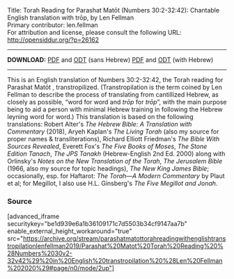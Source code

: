 <html>
<head></head>
<body>
Title: Torah Reading for Parashat Matōt (Numbers 30:2-32:42): Chantable English translation with trōp, by Len Fellman<br />
Primary contributor: len.fellman<br />
For attribution and license, please consult the following URL: <a href="http://opensiddur.org/?p=26162">http://opensiddur.org/?p=26162</a>
<p />
<hr />

<strong>DOWNLOAD:</strong> 
<a href="https://archive.org/download/parashatmatottorahreadingwithenglishtranstropilationlenfellman2019/Parashat%20Matot%20Torah%20Reading%20%28Numbers%2030v2-32v42%29%20in%20English%20transtropilation%20%28Len%20Fellman%202020%29%20-%20english%20only.pdf">PDF</a> and <a href="https://archive.org/download/parashatmatottorahreadingwithenglishtranstropilationlenfellman2019/Parashat%20Matot%20Torah%20Reading%20%28Numbers%2030v2-32v42%29%20in%20English%20transtropilation%20%28Len%20Fellman%202020%29%20-%20english%20only.odt">ODT</a> (sans Hebrew) 
<a href="https://archive.org/download/parashatmatottorahreadingwithenglishtranstropilationlenfellman2019/Parashat%20Matot%20Torah%20Reading%20%28Numbers%2030v2-32v42%29%20in%20English%20transtropilation%20%28Len%20Fellman%202020%29.pdf">PDF</a> and <a href="https://archive.org/download/parashatmatottorahreadingwithenglishtranstropilationlenfellman2019/Parashat%20Matot%20Torah%20Reading%20%28Numbers%2030v2-32v42%29%20in%20English%20transtropilation%20%28Len%20Fellman%202020%29.odt">ODT</a> (with Hebrew)

<hr />

This is an English translation of Numbers 30:2-32:42, the Torah reading for Parashat Matōt , transtropilized. (Transtropilation is the term coined by Len Fellman to describe the process of translating from cantillized Hebrew, as closely as possible, “word for word and <em>trōp</em> for <em>trōp</em>”, with the main purpose being to aid a person with minimal Hebrew training in following the Hebrew leyning word for word.) This translation is based on the following translations: Robert Alter's <em>The Hebrew Bible: A Translation with Commentary</em> (2018), Aryeh Kaplan's <em>The Living Torah</em> (also my source for proper names &amp; transliterations), Richard Elliott Friedman's <em>The Bible With Sources Revealed</em>, Everett Fox's <em>The Five Books of Moses</em>, <em>The Stone Edition Tanach</em>, <em>The JPS Tanakh</em> (Hebrew-English 2nd Ed. 2000) along with Orlinsky's <em>Notes on the New Translation of the Torah</em>, <em>The Jerusalem Bible</em> (1966, also my source for topic headings), <em>The New King James Bible</em>; occasionally, esp. for Haftarot: <em>The Torah—A Modern Commentary</em> by Plaut et al; for Megillot, I also use H.L. Ginsberg's <em>The Five Megillot and Jonah</em>.

<h3>Source</h3>

[advanced_iframe securitykey="be1d939e6a1b36109171c7d5503b34cf9147aa7b" enable_external_height_workaround="true" src="https://archive.org/stream/parashatmatottorahreadingwithenglishtranstropilationlenfellman2019/Parashat%20Matot%20Torah%20Reading%20%28Numbers%2030v2-32v42%29%20in%20English%20transtropilation%20%28Len%20Fellman%202020%29#page/n0/mode/2up"]
</body>
</html>
